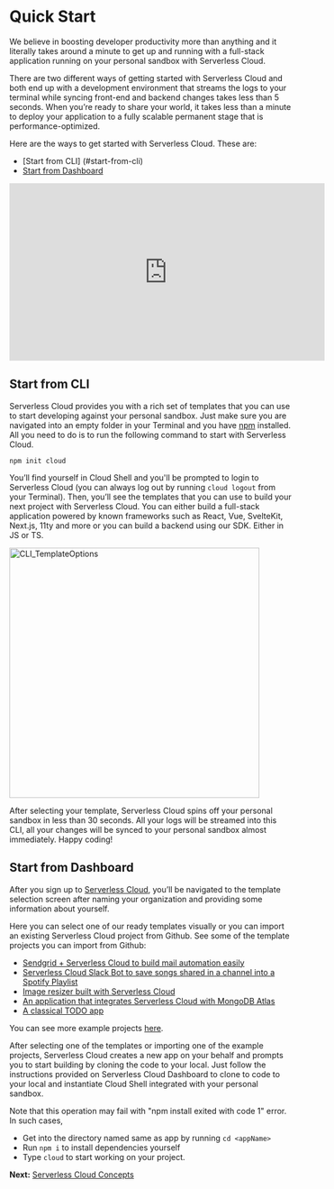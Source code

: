 <!--
title: Get Started
menuText: Get Started
firstChildMenuText: Quick Start
description: Here's the guide to get started with Serveless Cloud in seconds
menuOrder: 2
has_children: true
has_toc: false
-->

# Quick Start

We believe in boosting developer productivity more than anything and it literally takes around a minute to get up and running with a full-stack application running on your personal sandbox with Serverless Cloud. 

There are two different ways of getting started with Serverless Cloud and both end up with a development environment that streams the logs to your terminal while syncing front-end and backend changes takes less than 5 seconds. When you’re ready to share your world, it takes less than a minute to deploy your application to a fully scalable permanent stage that is performance-optimized. 

Here are the ways to get started with Serverless Cloud. These are: 

- [Start from CLI] (#start-from-cli)
- [Start from Dashboard](#start-from-dashboard) 


<div class="video"><iframe width="560" height="315" src="https://www.youtube.com/embed/0lGNFFQt5No" title="YouTube video player" frameborder="0" allow="accelerometer; autoplay; clipboard-write; encrypted-media; gyroscope; picture-in-picture" allowfullscreen></iframe></div>

## Start from CLI

Serverless Cloud provides you with a rich set of templates that you can use to start developing against your personal sandbox. Just make sure you are navigated into an empty folder in your Terminal and you have [npm](https://docs.npmjs.com/downloading-and-installing-node-js-and-npm​​) installed. All you need to do is to run the following command to start with Serverless Cloud. 

```
npm init cloud
```

You’ll find yourself in Cloud Shell and you'll be prompted to login to Serverless Cloud (you can always log out by running `cloud logout` from your Terminal). Then, you’ll see the templates that you can use to build your next project with Serverless Cloud. You can either build a full-stack application powered by known frameworks such as React, Vue, SvelteKit, Next.js, 11ty and more or you can build a backend using our SDK. Either in JS or TS.  

<img width="444" alt="CLI_TemplateOptions" src="https://user-images.githubusercontent.com/85096820/159345543-32bc2922-ce45-40b7-a3b9-a895ad92c696.png">

After selecting your template, Serverless Cloud spins off your personal sandbox in less than 30 seconds. All your logs will be streamed into this CLI, all your changes will be synced to your personal sandbox almost immediately. Happy coding! 

## Start from Dashboard

After you sign up to [Serverless Cloud](https://cloud.serverless.com), you’ll be navigated to the template selection screen after naming your organization and providing some information about yourself. 

Here you can select one of our ready templates visually or you can import an existing Serverless Cloud project from Github. See some of the template projects you can import from Github: 

- [Sendgrid + Serverless Cloud to build mail automation easily](https://cloud.serverless.com/start/clone?repoUrl=https%3A%2F%2Fgithub.com%2Fserverless%2Fcloud%2Ftree%2Fmain%2Fexamples%2Fsendgrid)
- [Serverless Cloud Slack Bot to save songs shared in a channel into a Spotify Playlist](https://cloud.serverless.com/start/clone?repoUrl=https%3A%2F%2Fgithub.com%2Fserverless%2Fcloud%2Ftree%2Fmain%2Fexamples%2Fslack-playlister)
- [Image resizer built with Serverless Cloud](https://cloud.serverless.com/start/clone?repoUrl=https%3A%2F%2Fgithub.com%2Fserverless%2Fcloud%2Ftree%2Fmain%2Fexamples%2Fimage-resizer)
- [An application that integrates Serverless Cloud with MongoDB Atlas](https://cloud.serverless.com/start/clone?repoUrl=https%3A%2F%2Fgithub.com%2Fserverless%2Fcloud%2Ftree%2Fmain%2Fexamples%2Fmongodb)
- [A classical TODO app](https://cloud.serverless.com/start/clone?repoUrl=https%3A%2F%2Fgithub.com%2Fserverless%2Fcloud%2Ftree%2Fmain%2Fexamples%2Ftodo)

You can see more example projects [here](https://github.com/serverless/cloud/tree/main/examples). 

After selecting one of the templates or importing one of the example projects, Serverless Cloud creates a new app on your behalf and prompts you to start building by cloning the code to your local. Just follow the instructions provided on Serverless Cloud Dashboard to clone to code to your local and instantiate Cloud Shell integrated with your personal sandbox. 

Note that this operation may fail with "npm install exited with code 1" error. In such cases, 

- Get into the directory named same as app by running `cd <appName>` 
- Run `npm i` to install dependencies yourself
- Type `cloud` to start working on your project. 


**Next:** [Serverless Cloud Concepts](/cloud/docs/get-started/concepts)
